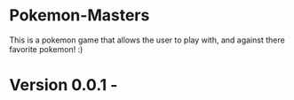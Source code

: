 # Pokemon-Masters
This is a pokemon game that allows the user to play with, and against there favorite pokemon! :) 

# Version 0.0.1 - 
